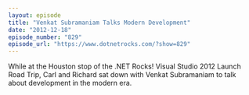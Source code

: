 ```yaml
---
layout: episode
title: "Venkat Subramaniam Talks Modern Development"
date: "2012-12-18"
episode_number: "829"
episode_url: "https://www.dotnetrocks.com/?show=829"
---
```


While at the Houston stop of the .NET Rocks! Visual Studio 2012 Launch Road Trip, Carl and Richard sat down with Venkat Subramaniam to talk about development in the modern era.
